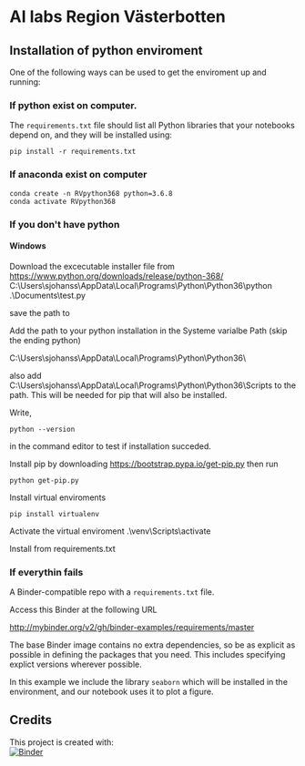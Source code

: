 # AI labs Region Västerbotten




## Installation of python enviroment
One of the following ways can be used to get the enviroment up and running:
### If python exist on computer.
The `requirements.txt` file should list all Python libraries that your notebooks
depend on, and they will be installed using:

```
pip install -r requirements.txt
```

### If anaconda exist on computer
```
conda create -n RVpython368 python=3.6.8
conda activate RVpython368

```
### If you don't have python 
#### Windows
Download the excecutable installer file from
https://www.python.org/downloads/release/python-368/
C:\Users\sjohanss\AppData\Local\Programs\Python\Python36\python .\Documents\test.py

save the path to 

Add the path to your python installation in the Systeme varialbe Path (skip the ending python)

C:\Users\sjohanss\AppData\Local\Programs\Python\Python36\

also add 
C:\Users\sjohanss\AppData\Local\Programs\Python\Python36\Scripts
to the path. This will be needed for pip that will also be installed.

Write,
```
python --version
```
in the command editor to test if installation succeded.

Install pip by downloading https://bootstrap.pypa.io/get-pip.py then run
```
python get-pip.py
```

Install virtual enviroments
```
pip install virtualenv
```

Activate the virtual enviroment
.\venv\Scripts\activate

Install from requirements.txt

### If everythin fails
A Binder-compatible repo with a `requirements.txt` file.

Access this Binder at the following URL 

http://mybinder.org/v2/gh/binder-examples/requirements/master


The base Binder image contains no extra dependencies, so be as
explicit as possible in defining the packages that you need. This includes
specifying explict versions wherever possible.

In this example we include the library `seaborn` which will be installed in
the environment, and our notebook uses it to plot a figure.

## Credits
This project is created with:  
[![Binder](http://mybinder.org/badge_logo.svg)](http://beta.mybinder.org/v2/gh/binder-examples/requirements/master)